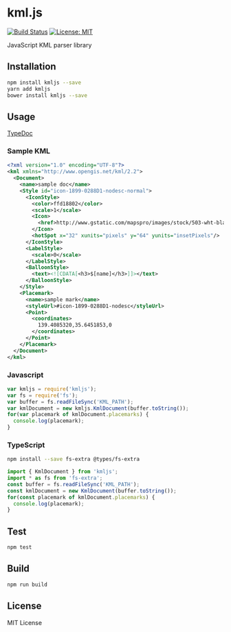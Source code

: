 # kml.js

[![Build Status](https://travis-ci.org/endoh0509/kml.js.svg?branch=master)](https://travis-ci.org/endoh0509/kml.js)
[![License: MIT](https://img.shields.io/badge/License-MIT-green.svg)](https://opensource.org/licenses/MIT)

JavaScript KML parser library

## Installation

```sh
npm install kmljs --save
yarn add kmljs
bower install kmljs --save
```

## Usage

[TypeDoc](https://endoh0509.github.io/kml.js/)

### Sample KML
```xml
<?xml version="1.0" encoding="UTF-8"?>
<kml xmlns="http://www.opengis.net/kml/2.2">
  <Document>
    <name>sample doc</name>
    <Style id="icon-1899-0288D1-nodesc-normal">
      <IconStyle>
        <color>ffd18802</color>
        <scale>1</scale>
        <Icon>
          <href>http://www.gstatic.com/mapspro/images/stock/503-wht-blank_maps.png</href>
        </Icon>
        <hotSpot x="32" xunits="pixels" y="64" yunits="insetPixels"/>
      </IconStyle>
      <LabelStyle>
        <scale>0</scale>
      </LabelStyle>
      <BalloonStyle>
        <text><![CDATA[<h3>$[name]</h3>]]></text>
      </BalloonStyle>
    </Style>
    <Placemark>
      <name>sample mark</name>
      <styleUrl>#icon-1899-0288D1-nodesc</styleUrl>
      <Point>
        <coordinates>
          139.4085320,35.6451853,0
        </coordinates>
      </Point>
    </Placemark>
  </Document>
</kml>
```

### Javascript

```js
var kmljs = require('kmljs');
var fs = require('fs');
var buffer = fs.readFileSync('KML_PATH');
var kmlDocument = new kmljs.KmlDocument(buffer.toString());
for(var placemark of kmlDocument.placemarks) {
  console.log(placemark);
}
```

### TypeScript

```bash
npm install --save fs-extra @types/fs-extra
```

```ts
import { KmlDocument } from 'kmljs';
import * as fs from 'fs-extra';
const buffer = fs.readFileSync('KML_PATH');
const kmlDocument = new KmlDocument(buffer.toString());
for(const placemark of kmlDocument.placemarks) {
  console.log(placemark);
}
```

## Test

```sh
npm test
```

## Build

```sh
npm run build
```

## License

MIT License
